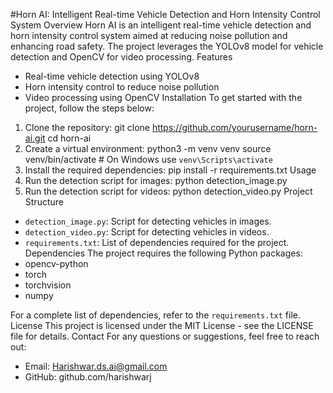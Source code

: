 #Horn AI: Intelligent Real-time Vehicle Detection and Horn Intensity Control System
Overview
Horn AI is an intelligent real-time vehicle detection and horn intensity control system aimed at reducing noise pollution and enhancing road safety. The project leverages the YOLOv8 model for vehicle detection and OpenCV for video processing.
Features
- Real-time vehicle detection using YOLOv8
- Horn intensity control to reduce noise pollution
- Video processing using OpenCV
Installation
To get started with the project, follow the steps below:
1. Clone the repository:
git clone https://github.com/yourusername/horn-ai.git
cd horn-ai
2. Create a virtual environment:
python3 -m venv venv
source venv/bin/activate   # On Windows use `venv\Scripts\activate`
3. Install the required dependencies:
pip install -r requirements.txt
Usage
1. Run the detection script for images:
python detection_image.py
2. Run the detection script for videos:
python detection_video.py
Project Structure
- `detection_image.py`: Script for detecting vehicles in images.
- `detection_video.py`: Script for detecting vehicles in videos.
- `requirements.txt`: List of dependencies required for the project.
Dependencies
The project requires the following Python packages:
- opencv-python
- torch
- torchvision
- numpy

For a complete list of dependencies, refer to the `requirements.txt` file.
License
This project is licensed under the MIT License - see the LICENSE file for details.
Contact
For any questions or suggestions, feel free to reach out:
- Email: Harishwar.ds.ai@gmail.com
- GitHub: github.com/harishwarj
